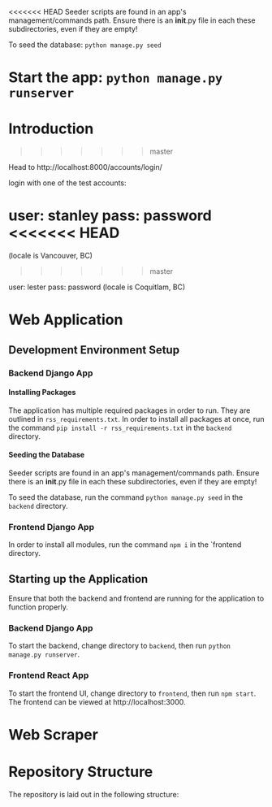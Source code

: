 <<<<<<< HEAD
Seeder scripts are found in an app's management/commands path. Ensure there is an **init**.py file in each these subdirectories, even if they are empty!

To seed the database: `python manage.py seed`

Start the app: `python manage.py runserver`
=======
# Introduction

<!-- Add description of the project, ie webapp and scraper -->
>>>>>>> master

Head to http://localhost:8000/accounts/login/

login with one of the test accounts:

user: stanley
pass: password
<<<<<<< HEAD
=======
(locale is Vancouver, BC)
>>>>>>> master

user: lester
pass: password
(locale is Coquitlam, BC)

# Web Application

## Development Environment Setup

### Backend Django App

#### Installing Packages

The application has multiple required packages in order to run. They are outlined in `rss_requirements.txt`.
In order to install all packages at once, run the command `pip install -r rss_requirements.txt` in the `backend` directory.

#### Seeding the Database

Seeder scripts are found in an app's management/commands path. Ensure there is an **init**.py file in each these subdirectories, even if they are empty!

To seed the database, run the command `python manage.py seed` in the `backend` directory.

### Frontend Django App

In order to install all modules, run the command `npm i` in the `frontend directory.

## Starting up the Application

Ensure that both the backend and frontend are running for the application to function properly.

### Backend Django App

To start the backend, change directory to `backend`, then run `python manage.py runserver`.

### Frontend React App

To start the frontend UI, change directory to `frontend`, then run `npm start`.
The frontend can be viewed at http://localhost:3000.

# Web Scraper

<!-- insert web scraper documentation here -->

# Repository Structure

The repository is laid out in the following structure:

<!-- add tree structure outlining repo here -->
